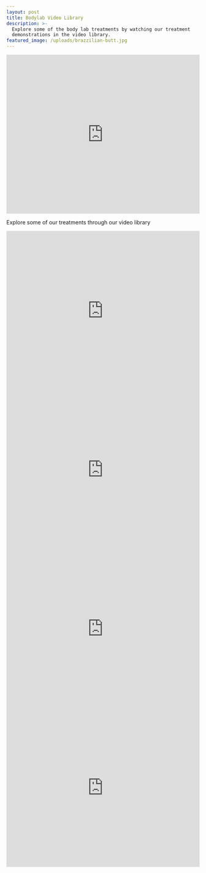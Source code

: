 ```yaml
---
layout: post
title: Bodylab Video Library
description: >-
  Explore some of the body lab treatments by watching our treatment
  demonstrations in the video library.
featured_image: /uploads/brazzilian-butt.jpg
---
```


<div class="cms-embed" data-cms-embed="PGlmcmFtZSB3aWR0aD0iMTAwJSIgaGVpZ2h0PSI0MTUiIHNyYz0iaHR0cHM6Ly93d3cueW91dHViZS5jb20vZW1iZWQvWTc0bXR0ZFhGMUkiIGZyYW1lYm9yZGVyPSIwIiBhbGxvdz0iYXV0b3BsYXk7IGVuY3J5cHRlZC1tZWRpYSIgYWxsb3dmdWxsc2NyZWVuPjwvaWZyYW1lPg=="><iframe width="100%" height="415" src="https://www.youtube.com/embed/Y74mttdXF1I" frameborder="0" allow="autoplay; encrypted-media" allowfullscreen=""></iframe></div>

Explore some of our treatments through our video library&nbsp;

<div class="cms-embed" data-cms-embed="PGlmcmFtZSB3aWR0aD0iMTAwJSIgaGVpZ2h0PSI0MTUiIHNyYz0iaHR0cHM6Ly93d3cueW91dHViZS5jb20vZW1iZWQvcVk3U3Q4ejRoanciIGZyYW1lYm9yZGVyPSIwIiBhbGxvdz0iYXV0b3BsYXk7IGVuY3J5cHRlZC1tZWRpYSIgYWxsb3dmdWxsc2NyZWVuPjwvaWZyYW1lPg=="><iframe width="100%" height="415" src="https://www.youtube.com/embed/qY7St8z4hjw" frameborder="0" allow="autoplay; encrypted-media" allowfullscreen=""></iframe></div>

<div class="cms-embed" data-cms-embed="PGlmcmFtZSB3aWR0aD0iMTAwJSIgaGVpZ2h0PSI0MTUiIHNyYz0iaHR0cHM6Ly93d3cueW91dHViZS5jb20vZW1iZWQvUTBMLV9IOW0yWHMiIGZyYW1lYm9yZGVyPSIwIiBhbGxvdz0iYXV0b3BsYXk7IGVuY3J5cHRlZC1tZWRpYSIgYWxsb3dmdWxsc2NyZWVuPjwvaWZyYW1lPg=="><iframe width="100%" height="415" src="https://www.youtube.com/embed/Q0L-_H9m2Xs" frameborder="0" allow="autoplay; encrypted-media" allowfullscreen=""></iframe></div>

<div class="cms-embed" data-cms-embed="PGlmcmFtZSB3aWR0aD0iMTAwJSIgaGVpZ2h0PSI0MTUiIHNyYz0iaHR0cHM6Ly93d3cueW91dHViZS5jb20vZW1iZWQvN3Z3V0I3WUgyNnMiIGZyYW1lYm9yZGVyPSIwIiBhbGxvdz0iYXV0b3BsYXk7IGVuY3J5cHRlZC1tZWRpYSIgYWxsb3dmdWxsc2NyZWVuPjwvaWZyYW1lPg=="><iframe width="100%" height="415" src="https://www.youtube.com/embed/7vwWB7YH26s" frameborder="0" allow="autoplay; encrypted-media" allowfullscreen=""></iframe></div>

<div class="cms-embed" data-cms-embed="PGlmcmFtZSB3aWR0aD0iMTAwJSIgaGVpZ2h0PSI0MTUiIHNyYz0iaHR0cHM6Ly93d3cueW91dHViZS5jb20vZW1iZWQvaDZfUjBqbkFEYWsiIGZyYW1lYm9yZGVyPSIwIiBhbGxvdz0iYXV0b3BsYXk7IGVuY3J5cHRlZC1tZWRpYSIgYWxsb3dmdWxsc2NyZWVuPjwvaWZyYW1lPg=="><iframe width="100%" height="415" src="https://www.youtube.com/embed/h6_R0jnADak" frameborder="0" allow="autoplay; encrypted-media" allowfullscreen=""></iframe></div>